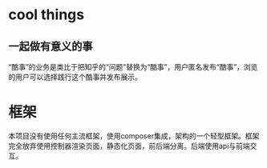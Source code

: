 # cool things 
## __一起做有意义的事__
  “酷事”的业务是类比于把知乎的“问题”替换为“酷事”，用户匿名发布“酷事”，浏览的用户可以选择践行这个酷事并发布展示。
  
# 框架
  本项目没有使用任何主流框架，使用composer集成，架构的一个轻型框架。框架完全放弃使用控制器渲染页面，静态化页面，前后端分离。后端使用api与前端交互。

